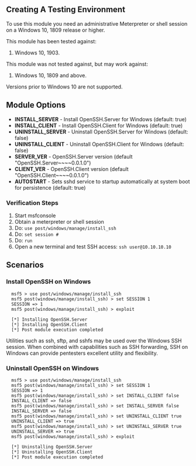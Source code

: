 ## Creating A Testing Environment

To use this module you need an administrative Meterpreter or shell session on a
Windows 10, 1809 release or higher.

This module has been tested against:

1. Windows 10, 1903.

This module was not tested against, but may work against:

1. Windows 10, 1809 and above.

Versions prior to Windows 10 are not supported.

## Module Options

- **INSTALL_SERVER** - Install OpenSSH.Server for Windows (default: true)
- **INSTALL_CLIENT** - Install OpenSSH.Client for Windows (default: true)
- **UNINSTALL_SERVER** - Uninstall OpenSSH.Server for Windows (default: false)
- **UNINSTALL_CLIENT** - Uninstall OpenSSH.Client for Windows (default: false)
- **SERVER_VER** - OpenSSH.Server version (default "OpenSSH.Server~~~~0.0.1.0")
- **CLIENT_VER** - OpenSSH.Client version (default "OpenSSH.Client~~~~0.0.1.0")
- **AUTOSTART** - Sets sshd service to startup automatically at system boot for
  persistence (default: true)

### Verification Steps

1. Start msfconsole
2. Obtain a meterpreter or shell session
3. Do: `use post/windows/manage/install_ssh`
4. Do: `set session #`
5. Do: `run`
6. Open a new terminal and test SSH access: `ssh user@10.10.10.10`

## Scenarios

### Install OpenSSH on Windows

```
  msf5 > use post/windows/manage/install_ssh
  msf5 post(windows/manage/install_ssh) > set SESSION 1
  SESSION => 1
  msf5 post(windows/manage/install_ssh) > exploit

  [*] Installing OpenSSH.Server
  [*] Installing OpenSSH.Client
  [*] Post module execution completed
```

Utilities such as ssh, sftp, and sshfs may be used over the Windows SSH session.
When combined with capabilities such as SSH forwarding, SSH on Windows can
provide pentesters excellent utility and flexibility.

### Uninstall OpenSSH on Windows

```
  msf5 > use post/windows/manage/install_ssh
  msf5 post(windows/manage/install_ssh) > set SESSION 1
  SESSION => 1
  msf5 post(windows/manage/install_ssh) > set INSTALL_CLIENT false
  INSTALL_CLIENT => false
  msf5 post(windows/manage/install_ssh) > set INSTALL_SERVER false
  INSTALL_SERVER => false
  msf5 post(windows/manage/install_ssh) > set UNINSTALL_CLIENT true
  UNINSTALL_CLIENT => true
  msf5 post(windows/manage/install_ssh) > set UNINSTALL_SERVER true
  UNINSTALL_SERVER => true
  msf5 post(windows/manage/install_ssh) > exploit

  [*] Uninstalling OpenSSH.Server
  [*] Uninstalling OpenSSH.Client
  [*] Post module execution completed
```

